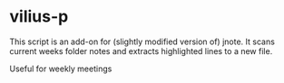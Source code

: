 # vilius-p
This script is an add-on for (slightly modified version of) jnote. 
It scans current weeks folder notes and extracts highlighted lines to a new file. 

Useful for weekly meetings
